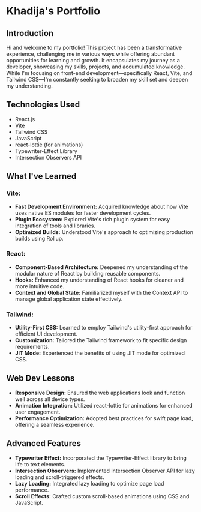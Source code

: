 # Khadija's Portfolio

## Introduction
Hi and welcome to my portfolio! This project has been a transformative experience, challenging me in various ways while offering abundant opportunities for learning and growth. It encapsulates my journey as a developer, showcasing my skills, projects, and accumulated knowledge. While I'm focusing on front-end development—specifically React, Vite, and Tailwind CSS—I'm constantly seeking to broaden my skill set and deepen my understanding.

## Technologies Used
- React.js
- Vite
- Tailwind CSS
- JavaScript
- react-lottie (for animations)
- Typewriter-Effect Library
- Intersection Observers API

## What I've Learned
### Vite:
- **Fast Development Environment:**  Acquired knowledge about how Vite uses native ES modules for faster development cycles.
- **Plugin Ecosystem:** Explored Vite's rich plugin system for easy integration of tools and libraries.
- **Optimized Builds:** Understood Vite's approach to optimizing production builds using Rollup.

### React:
- **Component-Based Architecture:** Deepened my understanding of the modular nature of React by building reusable components.
- **Hooks:** Enhanced my  understanding of React hooks for cleaner and more intuitive code.
- **Context and Global State:** Familiarized myself with the Context API to manage global application state effectively.

### Tailwind:
- **Utility-First CSS:** Learned to employ Tailwind's utility-first approach for efficient UI development.
- **Customization:** Tailored the Tailwind framework to fit specific design requirements.
- **JIT Mode:** Experienced the benefits of using JIT mode for optimized CSS.

## Web Dev Lessons
- **Responsive Design:** Ensured the web applications look and function well across all device types.
- **Animation Integration:** Utilized react-lottie for animations for enhanced user engagement.
- **Performance Optimization:** Adopted best practices for swift page load, offering a seamless experience.

## Advanced Features
- **Typewriter Effect:** Incorporated the Typewriter-Effect library to bring life to text elements.
- **Intersection Observers:** Implemented Intersection Observer API for lazy loading and scroll-triggered effects.
- **Lazy Loading:** Integrated lazy loading to optimize page load performance.
- **Scroll Effects:** Crafted custom scroll-based animations using CSS and JavaScript.


